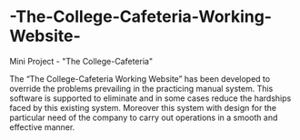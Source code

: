 # -The-College-Cafeteria-Working-Website-
Mini Project - "The College-Cafeteria"

The “The College-Cafeteria Working Website” has been developed to  override the problems prevailing in the practicing manual system. This  software is supported to eliminate and in some cases reduce the hardships  faced by this existing system. Moreover this system with design for the  particular need of the company to carry out operations in a smooth and  effective manner.
